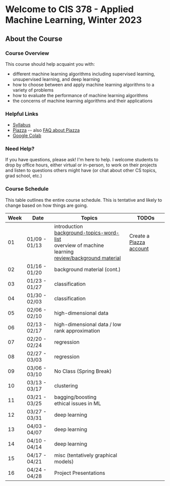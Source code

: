 # Welcome to CIS 378 - Applied Machine Learning, Winter 2023

## About the Course

### Course Overview
This course should help acquaint you with:

* different machine learning algorithms including supervised learning, unsupervised learning, and deep learning
* how to choose between and apply machine learning algorithms to a variety of problems
* how to evaluate the performance of machine learning algorithms
* the concerns of machine learning algorithms and their applications

### Helpful Links

* [Syllabus](syllabus.md)
* [Piazza](https://piazza.com/gvsu/winter2023/cis378) -- also [FAQ about Piazza](piazza-faq.md)
* [Google Colab](https://colab.research.google.com/)

### Need Help?
If you have questions, please ask!  I'm here to help.  I welcome students
to drop by office hours, either virtual or in-person,
to work on their projects and listen to questions others might have (or chat
about other CS topics, grad school, etc.)

### Course Schedule
This table outlines the entire course schedule.  This is tentative
and likely to change based on how things are going.

| Week | Date          | Topics | TODOs |
| ---- | ------------- | ------ | --------- |
|  01  | 01/09 - 01/13 | introduction <br> [background-topics-word-list](words-list-first-day.txt) <br> overview of machine learning <br> [review/background material](scribbles-from-class/378notes-01-12-23.pdf)  | Create a [Piazza account](https://piazza.com/gvsu/winter2023/cis378) |
|  02  | 01/16 - 01/20 | background material (cont.) |  |
|  03  | 01/23 - 01/27 | classification  |  |
|  04  | 01/30 - 02/03 | classification |  |
|  05  | 02/06 - 02/10 | high-dimensional data | |
|  06  | 02/13 - 02/17 | high-dimensional data / low rank approximation |  |
|  07  | 02/20 - 02/24 | regression |  |
|  08  | 02/27 - 03/03 | regression |  |
|  09  | 03/06 - 03/10 | No Class (Spring Break)  |  |  |
|  10  | 03/13 - 03/17 | clustering |  |
|  11  | 03/21 - 03/25 | bagging/boosting <br> ethical issues in ML   |  |  |
|  12  | 03/27 - 03/31 | deep learning |  |
|  13  | 04/03 - 04/07 | deep learning |  |
|  14  | 04/10 - 04/14 | deep learning |  |
|  15  | 04/17 - 04/21 | misc (tentatively graphical models) |  |
|  16  | 04/24 - 04/28 | Project Presentations |  |  |
